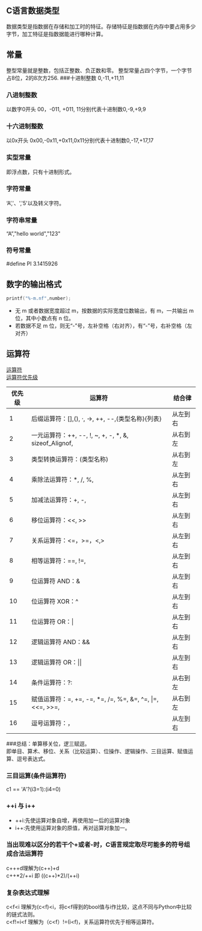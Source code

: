 ## C语言数据类型
数据类型是指数据在存储和加工时的特征。存储特征是指数据在内存中要占用多少字节，加工特征是指数据能进行哪种计算。

## 常量
整型常量就是整数，包括正整数、负正数和零。
整型常量占四个字节，一个字节占8位，2的8次方256.
###十进制整数
0,-11,+11,11
### 八进制整数
以数字0开头
00，-011, +011, 11分别代表十进制数0,-9,+9,9
### 十六进制整数
以0x开头
0x00,-0x11,+0x11,0x11分别代表十进制数0,-17,+17,17

### 实型常量
即浮点数，只有十进制形式。

### 字符常量
‘A’,'、','5'以及转义字符。

### 字符串常量
“A”,"hello world","123"

### 符号常量
\#define PI 3.1415926

## 数字的输出格式
```C
printf("%-m.nf",number);
```
- 无 m 或者数据宽度超过 m，按数据的实际宽度位数输出，有 m，一共输出 m 位，其中小数点有 n 位。
- 若数据不足 m 位，则无“-”号，左补空格（右对齐），有“-”号，右补空格（左对齐）

## 运算符
[运算符](http://c.biancheng.net/view/254.html)  
[运算符优先级](http://c.biancheng.net/view/285.html)

优先级|运算符|结合律
---|---|---
1 |后缀运算符：[],(),    ·,    ->,    ++,    --,(类型名称){列表}|从左到右
2 |一元运算符：++,    --,    !,    ~,    +,    -,    *,    &,    sizeof_Alignof, |从右到左
3 |类型转换运算符：(类型名称) |从右到左
4 |乘除法运算符：*,    /,    %, |从左到右
5 |加减法运算符：+,    -, |从左到右
6 |移位运算符：<<,    >> |从左到右
7 |关系运算符：<=，>=，<,> |从左到右
8 |相等运算符：==,    !=, |从左到右
9 |位运算符 AND：& |从左到右
10 |位运算符 XOR：^ |从左到右
11 |位运算符 OR：\| |从左到右
12 |逻辑运算符 AND：&& |从左到右
13 |逻辑运算符 OR：\|\| |从左到右
14 |条件运算符：?: |从右到左
15 |赋值运算符：=,         +=,        -=,       *=,       /=,      %=,       &=,       ^=,      \|=,   <<=,      >>=, |从右到左
16 |逗号运算符：， |从左到右

###总结：单算移关位，逻三赋逗。  
即单目、算术、移位、关系（比较运算）、位操作、逻辑操作、三目运算、赋值运算、逗号表达式。

### 三目运算(条件运算符)
c1 == 'A'?(i3=1):(i4=0)
### ++i 与 i++
- \+\+i:先使运算对象自增，再使用加一后的运算对象
- i\+\+:先使用运算对象的原值，再对运算对象加一。
### 当出现难以区分的若干个+或者-时，C语言规定取尽可能多的符号组成合法运算符
c+++d理解为(c++)+d  
c++\*2/++i 即 ((c++)*2)/(++i)

### 复杂表达式理解
c<f<i 理解为(c<f)<i，将c<f得到的bool值与i作比较，这点不同与Python中比较的链式法则。  
c<f!=i<f 理解为（c<f）!=(i<f)，关系运算符优先于相等运算符。


